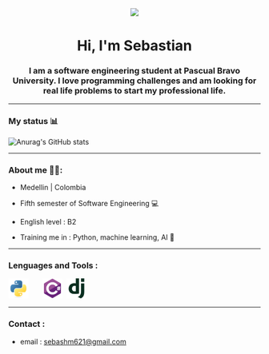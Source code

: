 

<div id="header" align="center">
    <img src="https://media.giphy.com/media/iIqmM5tTjmpOB9mpbn/giphy.gif" width="200"/>
    <h1 align="center">Hi, I'm Sebastian</h1>
    <h3 align="center">I am a software engineering student at
        Pascual Bravo University. I love programming challenges and am looking for
        real life problems to start my professional life.
    </h3>
</div>

---

### My status 📊
![Anurag's GitHub stats](https://github-readme-stats.vercel.app/api?username=JoansebHM&show_icons=true&hide_border=true&theme=tokyonight)

---

### About me 👨‍💻:

- Medellin | Colombia 

- Fifth semester of Software Engineering 💻


- English level : B2 

- Training me in : Python, machine learning, AI 🤖

---

<div align="left">
    <h3>Lenguages and Tools :</h3>
    <div>
        <img src="https://github.com/devicons/devicon/blob/master/icons/python/python-original.svg" title="Python" alt="Python"
        width="40" height="40" style="margin-right: 20px; display: inline-block;"/>&nbsp;
        <img src="https://github.com/devicons/devicon/blob/master/icons/csharp/csharp-original.svg" title="C#" alt="C#"
        width="40" height="40" style="display: inline-block;"/>&nbsp;
        <img src="https://github.com/devicons/devicon/blob/master/icons/django/django-plain.svg" title="C#" alt="C#"
        width="40" height="40" style="display: inline-block;"/>&nbsp;
    </div>
</div>

---

### Contact :

- email : sebashm621@gmail.com 





